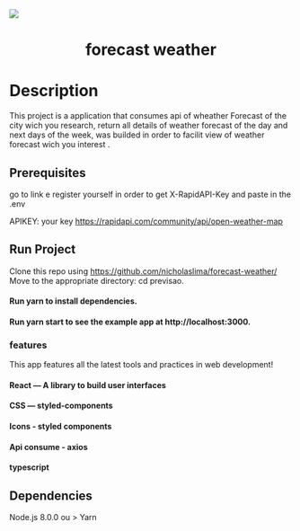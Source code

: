 
<img src="https://img.shields.io/static/v1?label=Blog&message=Rocketseat&color=7159c1&style=for-the-badge&logo=ghost"/>
<h1 align="center">forecast weather</h1>

# Description

This project is a application that consumes api of wheather Forecast of the city wich you research, return all details of weather forecast of the day and next days of the week, was builded in order to facilit view of weather forecast wich you interest
.


## Prerequisites
go to link e register yourself in order to get X-RapidAPI-Key and paste in the .env

APIKEY: your key
https://rapidapi.com/community/api/open-weather-map

## Run Project

   Clone this repo using https://github.com/nicholaslima/forecast-weather/
   Move to the appropriate directory: cd previsao.
   #### Run yarn to install dependencies.
   #### Run yarn start to see the example app at http://localhost:3000.

   
 ### features
 
 This app features all the latest tools and practices in web development!

   #### React — A library to build user interfaces
   #### CSS — styled-components
   #### Icons - styled components
   #### Api consume - axios
   #### typescript


## Dependencies

 Node.js 8.0.0 ou >
 Yarn



